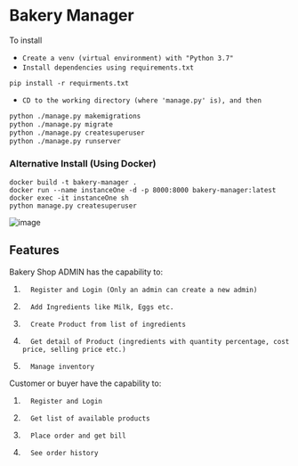 # Bakery Manager

To install

* `Create a venv (virtual environment) with "Python 3.7" `
* `Install dependencies using requirements.txt` 
```
pip install -r requirments.txt
```

* `CD to the working directory (where 'manage.py' is), and then`
```bash
python ./manage.py makemigrations
python ./manage.py migrate
python ./manage.py createsuperuser
python ./manage.py runserver
```

### Alternative Install (Using Docker)

```
docker build -t bakery-manager .
docker run --name instanceOne -d -p 8000:8000 bakery-manager:latest
docker exec -it instanceOne sh
python manage.py createsuperuser
```

![image](https://user-images.githubusercontent.com/23053807/140507023-9d77f8f3-23ec-4554-a0ed-4e76b51ae572.png)

## Features
Bakery Shop ADMIN has the capability to:

1.       Register and Login (Only an admin can create a new admin)

2.       Add Ingredients like Milk, Eggs etc.

3.       Create Product from list of ingredients

4.       Get detail of Product (ingredients with quantity percentage, cost price, selling price etc.)

5.       Manage inventory

Customer or buyer have the capability to:

1.       Register and Login

2.       Get list of available products

3.       Place order and get bill

4.       See order history